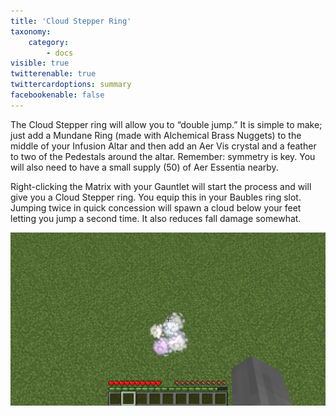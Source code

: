 ```yaml
---
title: 'Cloud Stepper Ring'
taxonomy:
    category:
        - docs
visible: true
twitterenable: true
twittercardoptions: summary
facebookenable: false
---
```


The Cloud Stepper ring will allow you to “double jump.” It is simple to make; just add a Mundane Ring (made with Alchemical Brass Nuggets) to the middle of your Infusion Altar and then add an Aer Vis crystal and a feather to two of the Pedestals around the altar. Remember: symmetry is key. You will also need to have a small supply (50) of Aer Essentia nearby.

Right-clicking the Matrix with your Gauntlet will start the process and will give you a Cloud Stepper ring. You equip this in your Baubles ring slot. Jumping twice in quick concession will spawn a cloud below your feet letting you jump a second time. It also reduces fall damage somewhat.

![](cloud-stepper-ring.jpg)

